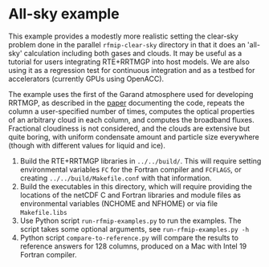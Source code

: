 # All-sky example

This example provides a modestly more realistic setting the clear-sky problem done in the parallel `rfmip-clear-sky` directory in that it does an 'all-sky' calculation including both gases and clouds. It may be useful as a tutorial for users integrating RTE+RRTMGP into host models. We are also using it as a regression test for continuous integration and as a testbed for accelerators (currently GPUs using OpenACC).

The example uses the first of the Garand atmosphere used for developing RRTMGP, as described in the [paper](https://doi.org/10.1029/2019MS001621) documenting the code, repeats the column a user-specified number of times, computes the optical properties of an arbitrary cloud in each column, and computes the broadband fluxes. Fractional cloudiness is not considered, and the clouds are extensive but quite boring, with uniform condensate amount and particle size everywhere (though with different values for liquid and ice).

1. Build the RTE+RRTMGP libraries in `../../build/`. This will require setting environmental variables `FC` for the Fortran compiler and `FCFLAGS`, or creating `../../build/Makefile.conf` with that information.
2. Build the executables in this directory, which will require providing the locations of the netCDF C and Fortran libraries and module files as environmental variables (NCHOME and NFHOME) or via file `Makefile.libs`
4. Use Python script `run-rfmip-examples.py` to run the examples. The script takes some optional arguments, see `run-rfmip-examples.py -h`
5. Python script `compare-to-reference.py` will compare the results to reference answers for 128 columns, produced on a Mac with Intel 19 Fortran compiler.
